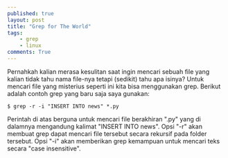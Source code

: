 ```yaml
---
published: true
layout: post
title: "Grep for The World"
tags:
    - grep
    - linux
comments: True
---
```


Pernahkah kalian merasa kesulitan saat ingin mencari sebuah file yang kalian tidak tahu nama file-nya tetapi (sedikit) tahu apa isinya? Untuk mencari file yang misterius seperti ini kita bisa menggunakan grep. Berikut adalah contoh grep yang baru saja saya gunakan:

``` shell
$ grep -r -i "INSERT INTO news" *.py
```

Perintah di atas berguna untuk mencari file berakhiran ".py" yang di dalamnya mengandung kalimat "INSERT INTO news". Opsi "-r" akan membuat grep dapat mencari file tersebut secara rekursif pada folder tersebut. Opsi "-i" akan memberikan grep kemampuan untuk mencari teks secara "case insensitive".
